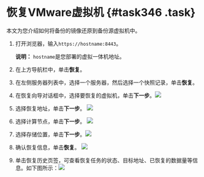# 恢复VMware虚拟机 {#task346 .task}

本文为您介绍如何将备份的镜像还原到备份源虚拟机中。

1.  打开浏览器，输入`https://hostname:8443`。 

    **说明：** `hostname`是您部署的虚拟一体机地址。

2.  在上方导航栏中，单击**恢复**。 
3.  在左侧服务器列表中，选择一个服务器，然后选择一个快照记录，单击**恢复**。 
4.  在恢复向导对话框中，选择要恢复的虚拟机，单击**下一步**。![](http://static-aliyun-doc.oss-cn-hangzhou.aliyuncs.com/assets/img/40357/154916537021506_zh-CN.png)

  
5.  选择恢复地址，单击**下一步**。 ![](http://static-aliyun-doc.oss-cn-hangzhou.aliyuncs.com/assets/img/40357/154916537021507_zh-CN.png)

 
6.  选择计算节点，单击**下一步**。 ![](http://static-aliyun-doc.oss-cn-hangzhou.aliyuncs.com/assets/img/40357/154916537021509_zh-CN.png)

 
7.  选择存储位置，单击**下一步**。![](http://static-aliyun-doc.oss-cn-hangzhou.aliyuncs.com/assets/img/40357/154916537021510_zh-CN.png)

 
8.  确认恢复信息，单击**恢复**。 ![](http://static-aliyun-doc.oss-cn-hangzhou.aliyuncs.com/assets/img/40357/154916537021511_zh-CN.png)

 
9.  单击恢复历史页签，可查看恢复任务的状态、目标地址、已恢复的数据量等信息。如下图所示：![](http://static-aliyun-doc.oss-cn-hangzhou.aliyuncs.com/assets/img/40357/154916537021512_zh-CN.png)

  

